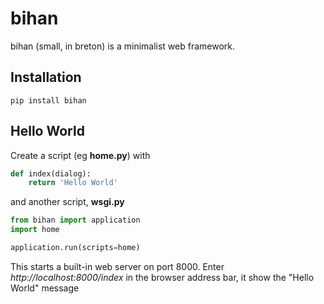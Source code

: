 # bihan
bihan (small, in breton) is a minimalist web framework.

Installation
------------
```pip install bihan```

Hello World
-----------
Create a script (eg __home.py__) with

```python
def index(dialog):
    return 'Hello World'
```

and another script, __wsgi.py__

```python
from bihan import application
import home

application.run(scripts=home)
```

This starts a built-in web server on port 8000. Enter 
_http://localhost:8000/index_ in the browser address bar, it show the
"Hello World" message